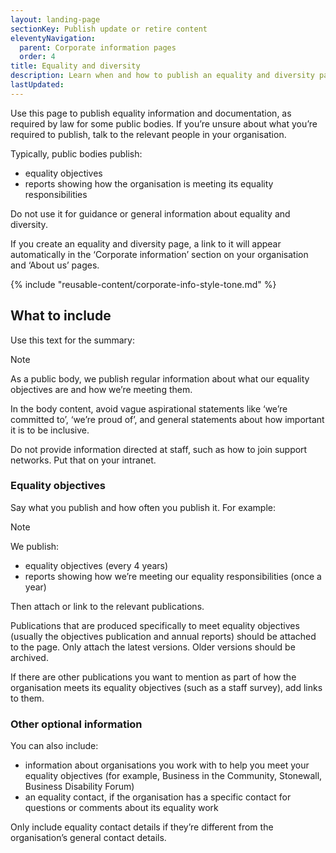 ```yaml
---
layout: landing-page
sectionKey: Publish update or retire content
eleventyNavigation:
  parent: Corporate information pages
  order: 4
title: Equality and diversity
description: Learn when and how to publish an equality and diversity page. 
lastUpdated:
---
```


Use this page to publish equality information and documentation, as required by law for some public bodies. If you’re unsure about what you’re required to publish, talk to the relevant people in your organisation.

Typically, public bodies publish:

* equality objectives
* reports showing how the organisation is meeting its equality responsibilities

Do not use it for guidance or general information about equality and diversity. 

If you create an equality and diversity page, a link to it will appear automatically in the ‘Corporate information’ section on your organisation and ‘About us’ pages.

{% include "reusable-content/corporate-info-style-tone.md" %}

## What to include

Use this text for the summary:

> [!NOTE]
> As a public body, we publish regular information about what our equality objectives are and how we’re meeting them.

In the body content, avoid vague aspirational statements like ‘we’re committed to’, ‘we’re proud of’, and general statements about how important it is to be inclusive.

Do not provide information directed at staff, such as how to join support networks. Put that on your intranet.

### Equality objectives

Say what you publish and how often you publish it. For example:

> [!NOTE]
> We publish:
>
> * equality objectives (every 4 years)
> * reports showing how we’re meeting our equality responsibilities (once a year)

Then attach or link to the relevant publications.

Publications that are produced specifically to meet equality objectives (usually the objectives publication and annual reports) should be attached to the page. Only attach the latest versions. Older versions should be archived.

If there are other publications you want to mention as part of how the organisation meets its equality objectives (such as a staff survey), add links to them.

### Other optional information

You can also include:

* information about organisations you work with to help you meet your equality objectives (for example, Business in the Community, Stonewall, Business Disability Forum)
* an equality contact, if the organisation has a specific contact for questions or comments about its equality work

Only include equality contact details if they’re different from the organisation’s general contact details. 

